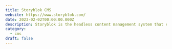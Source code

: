```yaml
---
title: Storyblok CMS
website: https://www.storyblok.com/
date: 2023-02-02T00:00:00.000Z
description: Storyblok is the headless content management system that empowers 100,000 + developers and content teams to create better content experiences across any digital channel.
category: 
  - cms
draft: false
---
```


